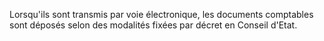 Lorsqu'ils sont transmis par voie électronique, les documents comptables sont déposés selon des modalités fixées par décret en Conseil d'Etat.
